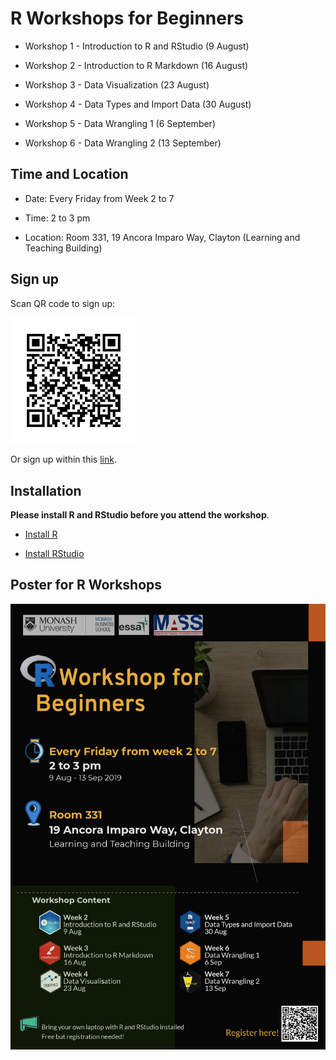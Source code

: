 
R Workshops for Beginners
=========================

-   Workshop 1 - Introduction to R and RStudio (9 August)

-   Workshop 2 - Introduction to R Markdown (16 August)

-   Workshop 3 - Data Visualization (23 August)

-   Workshop 4 - Data Types and Import Data (30 August)

-   Workshop 5 - Data Wrangling 1 (6 September)

-   Workshop 6 - Data Wrangling 2 (13 September)

Time and Location
-----------------

-   Date: Every Friday from Week 2 to 7

-   Time: 2 to 3 pm

-   Location: Room 331, 19 Ancora Imparo Way, Clayton (Learning and Teaching Building)

Sign up
-------

Scan QR code to sign up:

<img src="images/Signup_QRcode.png" style="width:40.0%" style="height:40.0%" />

Or sign up within this [link](https://docs.google.com/forms/d/1umPW5ooUfOoKhLB-5ehamH9tKTphBEtyc5G6EXfYpN8/viewform?edit_requested=true).

Installation
------------

**Please install R and RStudio before you attend the workshop**.

-   [Install R](https://cran.csiro.au)

-   [Install RStudio](https://www.rstudio.com/products/rstudio/download/)

Poster for R Workshops
----------------------

![](images/poster_black.png)
